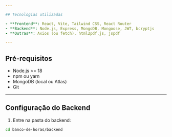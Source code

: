 ```yaml
---

## Tecnologias utilizadas

- **Frontend**: React, Vite, Tailwind CSS, React Router
- **Backend**: Node.js, Express, MongoDB, Mongoose, JWT, bcryptjs
- **Outras**: Axios (ou fetch), html2pdf.js, jspdf

---
```


## Pré-requisitos

- Node.js >= 18
- npm ou yarn
- MongoDB (local ou Atlas)
- Git

---

## Configuração do Backend

1. Entre na pasta do backend:

```bash
cd banco-de-horas/backend
```
